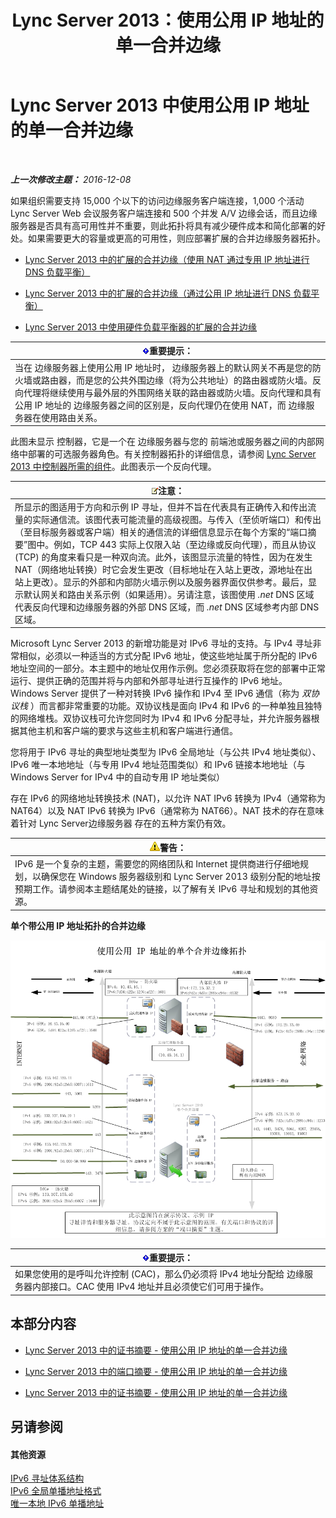﻿---
title: Lync Server 2013：使用公用 IP 地址的单一合并边缘
TOCTitle: 使用公用 IP 地址的单一合并边缘
ms:assetid: a92d1179-6a1f-4efe-908a-f8dfc5024f30
ms:mtpsurl: https://technet.microsoft.com/zh-cn/library/JJ205148(v=OCS.15)
ms:contentKeyID: 49313867
ms.date: 12/10/2016
mtps_version: v=OCS.15
ms.translationtype: HT
---

# Lync Server 2013 中使用公用 IP 地址的单一合并边缘

 

_**上一次修改主题：** 2016-12-08_

如果组织需要支持 15,000 个以下的访问边缘服务客户端连接，1,000 个活动 Lync Server Web 会议服务客户端连接和 500 个并发 A/V 边缘会话，而且边缘服务器是否具有高可用性并不重要，则此拓扑将具有减少硬件成本和简化部署的好处。如果需要更大的容量或更高的可用性，则应部署扩展的合并边缘服务器拓扑。

  -   
    [Lync Server 2013 中的扩展的合并边缘（使用 NAT 通过专用 IP 地址进行 DNS 负载平衡）](lync-server-2013-scaled-consolidated-edge-dns-load-balancing-with-private-ip-addresses-using-nat.md)

  -   
    [Lync Server 2013 中的扩展的合并边缘（通过公用 IP 地址进行 DNS 负载平衡）](lync-server-2013-scaled-consolidated-edge-dns-load-balancing-with-public-ip-addresses.md)

  -   
    [Lync Server 2013 中使用硬件负载平衡器的扩展的合并边缘](lync-server-2013-scaled-consolidated-edge-with-hardware-load-balancers.md)

<table>
<thead>
<tr class="header">
<th><img src="images/Gg398794.important(OCS.15).gif" title="important" alt="important" />重要提示：</th>
</tr>
</thead>
<tbody>
<tr class="odd">
<td>当在 边缘服务器上使用公用 IP 地址时， 边缘服务器上的默认网关不再是您的防火墙或路由器，而是您的公共外围边缘（将为公共地址）的路由器或防火墙。反向代理将继续使用与最外层的外围网络关联的路由器或防火墙。反向代理和具有公用 IP 地址的 边缘服务器之间的区别是，反向代理仍在使用 NAT，而 边缘服务器在使用路由关系。</td>
</tr>
</tbody>
</table>


此图未显示 控制器，它是一个在 边缘服务器与您的 前端池或服务器之间的内部网络中部署的可选服务器角色。有关控制器拓扑的详细信息，请参阅 [Lync Server 2013 中控制器所需的组件](lync-server-2013-components-required-for-the-director.md)。此图表示一个反向代理。

<table>
<thead>
<tr class="header">
<th><img src="images/Dn783119.note(OCS.15).gif" title="note" alt="note" />注意：</th>
</tr>
</thead>
<tbody>
<tr class="odd">
<td>所显示的图适用于方向和示例 IP 寻址，但并不旨在代表具有正确传入和传出流量的实际通信流。该图代表可能流量的高级视图。与传入（至侦听端口）和传出（至目标服务器或客户端）相关的通信流的详细信息显示在每个方案的“端口摘要”图中。例如，TCP 443 实际上仅限入站（至边缘或反向代理），而且从协议 (TCP) 的角度来看只是一种双向流。此外，该图显示流量的特性，因为在发生 NAT（网络地址转换）时它会发生更改（目标地址在入站上更改，源地址在出站上更改）。显示的外部和内部防火墙示例以及服务器界面仅供参考。最后，显示默认网关和路由关系示例（如果适用）。另请注意，该图使用 <em>.net</em> DNS 区域代表反向代理和边缘服务器的外部 DNS 区域，而 <em>.net</em> DNS 区域参考内部 DNS 区域。</td>
</tr>
</tbody>
</table>


Microsoft Lync Server 2013 的新增功能是对 IPv6 寻址的支持。与 IPv4 寻址非常相似，必须以一种适当的方式分配 IPv6 地址，使这些地址属于所分配的 IPv6 地址空间的一部分。本主题中的地址仅用作示例。您必须获取将在您的部署中正常运行、提供正确的范围并将与内部和外部寻址进行互操作的 IPv6 地址。 Windows Server 提供了一种对转换 IPv6 操作和 IPv4 至 IPv6 通信（称为 *双协议栈* ）而言都非常重要的功能。双协议栈是面向 IPv4 和 IPv6 的一种单独且独特的网络堆栈。双协议栈可允许您同时为 IPv4 和 IPv6 分配寻址，并允许服务器根据其他主机和客户端的要求与这些主机和客户端进行通信。

您将用于 IPv6 寻址的典型地址类型为 IPv6 全局地址（与公共 IPv4 地址类似）、IPv6 唯一本地地址（与专用 IPv4 地址范围类似）和 IPv6 链接本地地址（与 Windows Server for IPv4 中的自动专用 IP 地址类似）

存在 IPv6 的网络地址转换技术 (NAT)，以允许 NAT IPv6 转换为 IPv4（通常称为 NAT64）以及 NAT IPv6 转换为 IPv6（通常称为 NAT66）。NAT 技术的存在意味着针对 Lync Server边缘服务器 存在的五种方案仍有效。

<table>
<thead>
<tr class="header">
<th><img src="images/JJ656815.warning(OCS.15).gif" title="warning" alt="warning" />警告：</th>
</tr>
</thead>
<tbody>
<tr class="odd">
<td>IPv6 是一个复杂的主题，需要您的网络团队和 Internet 提供商进行仔细地规划，以确保您在 Windows 服务器级别和 Lync Server 2013 级别分配的地址按预期工作。请参阅本主题结尾处的链接，以了解有关 IPv6 寻址和规划的其他资源。</td>
</tr>
</tbody>
</table>


**单个带公用 IP 地址拓扑的合并边缘**

![单个合并边缘的边缘方案](images/JJ205148.2db9f9e1-75aa-4de0-ab3f-c6effddb4f4d(OCS.15).jpg "单个合并边缘的边缘方案")

<table>
<thead>
<tr class="header">
<th><img src="images/Gg398794.important(OCS.15).gif" title="important" alt="important" />重要提示：</th>
</tr>
</thead>
<tbody>
<tr class="odd">
<td>如果您使用的是呼叫允许控制 (CAC)，那么仍必须将 IPv4 地址分配给 边缘服务器内部接口。CAC 使用 IPv4 地址并且必须使它们可用于操作。</td>
</tr>
</tbody>
</table>


## 本部分内容

  - [Lync Server 2013 中的证书摘要 - 使用公用 IP 地址的单一合并边缘](lync-server-2013-certificate-summary-single-consolidated-edge-with-public-ip-addresses.md)

  - [Lync Server 2013 中的端口摘要 - 使用公用 IP 地址的单一合并边缘](lync-server-2013-port-summary-single-consolidated-edge-with-public-ip-addresses.md)

  - [Lync Server 2013 中的证书摘要 - 使用公用 IP 地址的单一合并边缘](lync-server-2013-dns-summary-single-consolidated-edge-with-public-ip-addresses.md)

## 另请参阅

#### 其他资源

[IPv6 寻址体系结构](http://tools.ietf.org/html/rfc4291)  
[IPv6 全局单播地址格式](http://tools.ietf.org/html/rfc3587)  
[唯一本地 IPv6 单播地址](http://tools.ietf.org/html/rfc4193)

